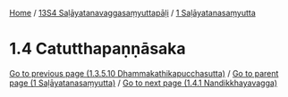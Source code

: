 
[Home](/) / [13S4 Saḷāyatanavaggasaṃyuttapāḷi](../../13S4.md) / [1 Saḷāyatanasaṃyutta](../1.md)

# 1.4 Catutthapaṇṇāsaka


[Go to previous page (1.3.5.10 Dhammakathikapucchasutta)](1.3/1.3.5/1.3.5.10.md) / [Go to parent page (1 Saḷāyatanasaṃyutta)](../1.md) / [Go to next page (1.4.1 Nandikkhayavagga)](1.4/1.4.1.md)



